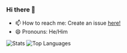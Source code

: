 ### Hi there 👋
- 📫 How to reach me: Create an issue [here!](https://github.com/ItzMeWilliam/ItzMeWilliam/issues)
- 😄 Pronouns: He/Him

![Stats](https://github-readme-stats.vercel.app/api/?username=itzmewilliam&show_icons=true&theme=dark) ![Top Languages](https://github-readme-stats.vercel.app/api/top-langs/?username=itzmewilliam&show_icons=true&theme=dark)
